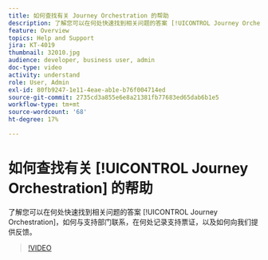 ```yaml
---
title: 如何查找有关 Journey Orchestration 的帮助
description: 了解您可以在何处快速找到相关问题的答案 [!UICONTROL Journey Orchestration]，如何与支持部门联系，在何处记录支持票证，以及如何向我们提供反馈。
feature: Overview
topics: Help and Support
jira: KT-4019
thumbnail: 32010.jpg
audience: developer, business user, admin
doc-type: video
activity: understand
role: User, Admin
exl-id: 80fb9247-1e11-4eae-ab1e-b76f004714ed
source-git-commit: 2735cd3a855e6e8a21381fb77683ed65dab6b1e5
workflow-type: tm+mt
source-wordcount: '68'
ht-degree: 17%

---
```


# 如何查找有关 [!UICONTROL Journey Orchestration] 的帮助

了解您可以在何处快速找到相关问题的答案 [!UICONTROL Journey Orchestration]，如何与支持部门联系，在何处记录支持票证，以及如何向我们提供反馈。

>[!VIDEO](https://video.tv.adobe.com/v/32010?quality=12&learn=on)
